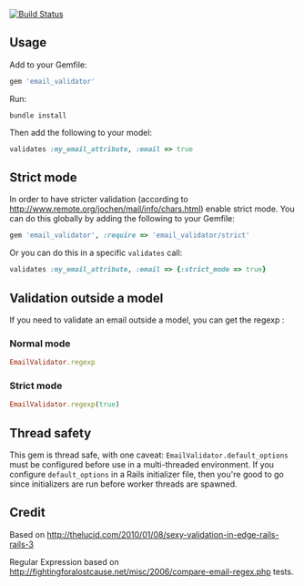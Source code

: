[![Build Status](https://secure.travis-ci.org/balexand/email_validator.png)](http://travis-ci.org/balexand/email_validator)

## Usage

Add to your Gemfile:

```ruby
gem 'email_validator'
```

Run:

```
bundle install
```

Then add the following to your model:

```ruby
validates :my_email_attribute, :email => true
```

## Strict mode

In order to have stricter validation (according to http://www.remote.org/jochen/mail/info/chars.html) enable strict mode. You can do this globally by adding the following to your Gemfile:

```ruby
gem 'email_validator', :require => 'email_validator/strict'
```

Or you can do this in a specific `validates` call:

```ruby
validates :my_email_attribute, :email => {:strict_mode => true}
```

## Validation outside a model

If you need to validate an email outside a model, you can get the regexp :

### Normal mode

```ruby
EmailValidator.regexp
```

### Strict mode

```ruby
EmailValidator.regexp(true)
```

## Thread safety

This gem is thread safe, with one caveat: `EmailValidator.default_options` must be configured before use in a multi-threaded environment. If you configure `default_options` in a Rails initializer file, then you're good to go since initializers are run before worker threads are spawned.

## Credit

Based on http://thelucid.com/2010/01/08/sexy-validation-in-edge-rails-rails-3

Regular Expression based on http://fightingforalostcause.net/misc/2006/compare-email-regex.php tests.

